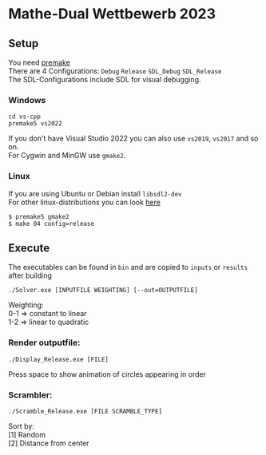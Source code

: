 # Mathe-Dual Wettbewerb 2023

## Setup
You need [premake](https://premake.github.io/)\
There are 4 Configurations: `Debug` `Release` `SDL_Debug` `SDL_Release`\
The SDL-Configurations include SDL for visual debugging.

### Windows
```
cd vs-cpp
premake5 vs2022
```
If you don't have Visual Studio 2022 you can also use `vs2019`, `vs2017` and so on.\
For Cygwin and MinGW use `gmake2`.

### Linux
If you are using Ubuntu or Debian install `libsdl2-dev`\
For other linux-distributions you can look [here](https://lazyfoo.net/tutorials/SDL/01_hello_SDL/linux/index.php)
```
$ premake5 gmake2
$ make 04 config=release
```

## Execute

The executables can be found in `bin` and are copied to `inputs` or `results` after building

```
./Solver.exe [INPUTFILE WEIGHTING] [--out=OUTPUTFILE]
```
Weighting:\
0-1 => constant to linear\
1-2 => linear to quadratic

### Render outputfile:
```
./Display_Release.exe [FILE]
```
Press space to show animation of circles appearing in order

### Scrambler:
```
./Scramble_Release.exe [FILE SCRAMBLE_TYPE]
```
Sort by:\
[1] Random\
[2] Distance from center